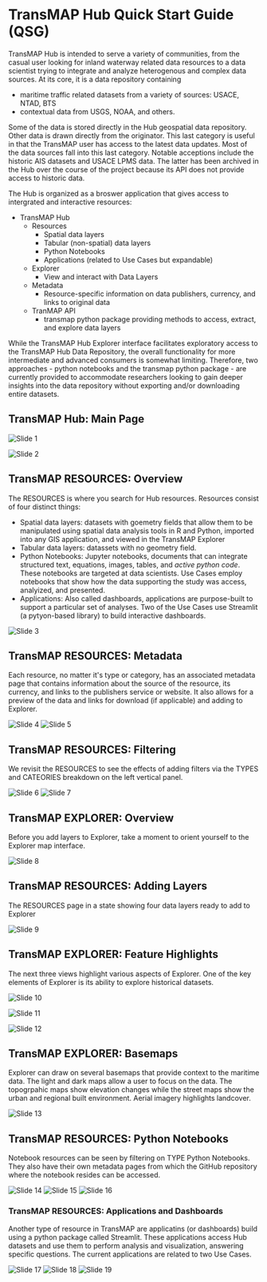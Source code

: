 # TransMAP Hub Quick Start Guide (QSG)

TransMAP Hub is intended to serve a variety of communities, from the casual user looking for inland waterway related data resources to a data scientist trying to integrate and analyze heterogenous and complex data sources. At its core, it is a data repository containing

- maritime traffic related datasets from a variety of sources: USACE, NTAD, BTS
- contextual data from USGS, NOAA, and others.

Some of the data is stored directly in the Hub geospatial data repository. Other data is drawn directly from the originator. This last category is useful in that the TransMAP user has access to the latest data updates. Most of the data sources fall into this last category. Notable acceptions include the historic AIS datasets and USACE LPMS data. The latter has been archived in the Hub over the course of the project because its API does not provide access to historic data.

The Hub is organized as a broswer application that gives access to intergrated and interactive resources:

- TransMAP Hub
  - Resources
    - Spatial data layers
    - Tabular (non-spatial) data layers
    - Python Notebooks
    - Applications (related to Use Cases but expandable)
  - Explorer
    - View and interact with Data Layers
  - Metadata
    - Resource-specific information on data publishers, currency, and links to original data
  - TranMAP API
    - transmap python package providing methods to access, extract, and explore data layers

While the TransMAP Hub Explorer interface facilitates exploratory access to the TransMAP Hub Data Repository, the overall functionality for more intermediate and advanced consumers is somewhat limiting. Therefore, two approaches - python notebooks and the transmap python package - are currently provided to accommodate researchers looking to gain deeper insights into the data repository without exporting and/or downloading entire datasets.

## TransMAP Hub: Main Page
  
![Slide 1](./quickstart/Slide1.jpg)

![Slide 2](./quickstart/Slide2.jpg)

  
## TransMAP RESOURCES: Overview

The RESOURCES is where you search for Hub resources. Resources consist of four distinct things:

- Spatial data layers: datasets with goemetry fields that allow them to be manipulated using spatial data analysis tools in R and Python, imported into any GIS application, and viewed in the TransMAP Explorer
- Tabular data layers: datassets with no geometry field.
- Python Notebooks: Jupyter notebooks, documents that can integrate structured text, equations, images, tables, and *active python code*. These notebooks are targeted at data scientists. Use Cases employ notebooks that show how the data supporting the study was access, analyized, and presented.
- Applications: Also called dashboards, applications are purpose-built to support a particular set of analyses. Two of the Use Cases use Streamlit (a pytyon-based library) to build interactive dashboards.

![Slide 3](./quickstart/Slide3.jpg)

## TransMAP RESOURCES: Metadata

Each resource, no matter it's type or category, has an associated metadata page that contains information about the source of the resource, its currency, and links to the publishers service or website. It also allows for a preview of the data and links for download (if applicable) and adding to Explorer.

![Slide 4](./quickstart/Slide4.jpg)
![Slide 5](./quickstart/Slide5.jpg)

## TransMAP RESOURCES: Filtering

We revisit the RESOURCES to see the effects of adding filters via the TYPES and CATEORIES breakdown on the left vertical panel.

![Slide 6](./quickstart/Slide6.jpg)
![Slide 7](./quickstart/Slide7.jpg)

## TransMAP EXPLORER: Overview

Before you add layers to Explorer, take a moment to orient yourself to the Explorer map interface.

![Slide 8](./quickstart/Slide8.jpg)

## TransMAP RESOURCES: Adding Layers

The RESOURCES page in a state showing four data layers ready to add to Explorer

![Slide 9](./quickstart/Slide9.jpg)

## TransMAP EXPLORER: Feature Highlights

The next three views highlight various aspects of Explorer. One of the key elements of Explorer is its ability to explore historical datasets.

![Slide 10](../quickstart/Slide10.jpg)

![Slide 11](./quickstart/Slide11.jpg)

![Slide 12](./quickstart/Slide12.jpg)

## TransMAP EXPLORER: Basemaps

Explorer can draw on several basemaps that provide context to the maritime data. The light and dark maps allow a user to focus on the data. The topogrpahic maps show elevation changes while the street maps show the urban and regional built environment. Aerial imagery highlights landcover.

![Slide 13](./quickstart/Slide13.jpg)

## TransMAP RESOURCES: Python Notebooks

Notebook resources can be seen by filtering on TYPE Python Notebooks. They also have their own metadata pages from which the GitHub repository where the notebook resides can be accessed.

![Slide 14](./quickstart/Slide14.jpg)
![Slide 15](./quickstart/Slide15.jpg)
![Slide 16](./quickstart/Slide16.jpg)

### TransMAP RESOURCES: Applications and Dashboards

Another type of resource in TransMAP are applicatins (or dashboards) build using a python package called Streamlit. These applications access Hub datasets and use them to perform analysis and visualization, answering specific questions. The current applications are related to two Use Cases.

![Slide 17](./quickstart/Slide17.jpg)
![Slide 18](./quickstart/Slide18.jpg)
![Slide 19](./quickstart/Slide19.jpg)